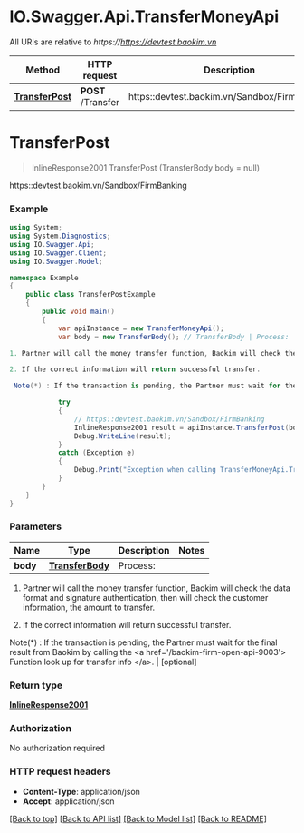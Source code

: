 # IO.Swagger.Api.TransferMoneyApi

All URIs are relative to *https://https://devtest.baokim.vn*

Method | HTTP request | Description
------------- | ------------- | -------------
[**TransferPost**](TransferMoneyApi.md#transferpost) | **POST** /Transfer | https::devtest.baokim.vn/Sandbox/FirmBanking

<a name="transferpost"></a>
# **TransferPost**
> InlineResponse2001 TransferPost (TransferBody body = null)

https::devtest.baokim.vn/Sandbox/FirmBanking

### Example
```csharp
using System;
using System.Diagnostics;
using IO.Swagger.Api;
using IO.Swagger.Client;
using IO.Swagger.Model;

namespace Example
{
    public class TransferPostExample
    {
        public void main()
        {
            var apiInstance = new TransferMoneyApi();
            var body = new TransferBody(); // TransferBody | Process:

1. Partner will call the money transfer function, Baokim will check the data format and signature authentication, then will check the customer information, the amount to transfer.

2. If the correct information will return successful transfer. 

 Note(*) : If the transaction is pending, the Partner must wait for the final result from Baokim by calling the <a href='/baokim-firm-open-api-9003'> Function look up for transfer info </a>. (optional) 

            try
            {
                // https::devtest.baokim.vn/Sandbox/FirmBanking
                InlineResponse2001 result = apiInstance.TransferPost(body);
                Debug.WriteLine(result);
            }
            catch (Exception e)
            {
                Debug.Print("Exception when calling TransferMoneyApi.TransferPost: " + e.Message );
            }
        }
    }
}
```

### Parameters

Name | Type | Description  | Notes
------------- | ------------- | ------------- | -------------
 **body** | [**TransferBody**](TransferBody.md)| Process:

1. Partner will call the money transfer function, Baokim will check the data format and signature authentication, then will check the customer information, the amount to transfer.

2. If the correct information will return successful transfer. 

 Note(*) : If the transaction is pending, the Partner must wait for the final result from Baokim by calling the &lt;a href&#x3D;&#x27;/baokim-firm-open-api-9003&#x27;&gt; Function look up for transfer info &lt;/a&gt;. | [optional] 

### Return type

[**InlineResponse2001**](InlineResponse2001.md)

### Authorization

No authorization required

### HTTP request headers

 - **Content-Type**: application/json
 - **Accept**: application/json

[[Back to top]](#) [[Back to API list]](../README.md#documentation-for-api-endpoints) [[Back to Model list]](../README.md#documentation-for-models) [[Back to README]](../README.md)
